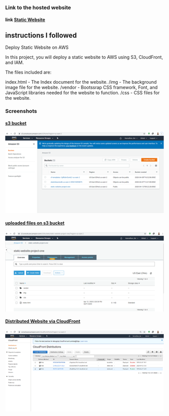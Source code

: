 ### Link to the hosted website 
#### link [Static Website](http://d3q1z60hqhl37h.cloudfront.net/index.html)


## instructions I followed
Deploy Static Website on AWS

In this project, you will deploy a static website to AWS using S3, CloudFront, and IAM.

The files included are: 

index.html - The Index document for the website.
/img - The background image file for the website.
/vendor - Bootssrap CSS framework, Font, and JavaScript libraries needed for the website to function.
/css - CSS files for the website.

### Screenshots
#### [s3 bucket](https://github.com/Ramadhan0/static-website/blob/develop/screanshots/s3_bucket.png)
![s3](https://github.com/Ramadhan0/static-website/blob/develop/screanshots/s3_bucket.png)

#### [uploaded files on s3 bucket](https://github.com/Ramadhan0/static-website/blob/develop/screanshots/project_files.png)
![files](https://github.com/Ramadhan0/static-website/blob/develop/screanshots/project_files.png)


#### [Distributed Website via CloudFront](https://github.com/Ramadhan0/static-website/blob/develop/screanshots/Distributed%20Website%20via%20CloudFront.png)
![Distributed Website via CloudFront](https://github.com/Ramadhan0/static-website/blob/develop/screanshots/Distributed%20Website%20via%20CloudFront.png)


